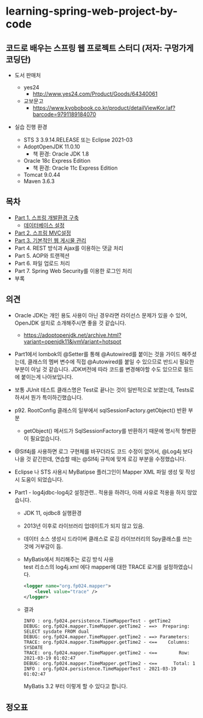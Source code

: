 # learning-spring-web-project-by-code

## 코드로 배우는 스프링 웹 프로젝트 스터디  (저자: 구멍가게코딩단)

* 도서 판매처

    * yes24
        * http://www.yes24.com/Product/Goods/64340061
    * 교보문고
        * https://www.kyobobook.co.kr/product/detailViewKor.laf?barcode=9791189184070

    

* 실습 진행 환경
  
    * STS 3 3.9.14.RELEASE 또는 Eclipse 2021-03
    * AdoptOpenJDK 11.0.10
        * 책 환경: Oracle JDK 1.8
    * Oracle 18c Express Edition
        * 책 환경: Oracle 11c Express Edition
    * Tomcat 9.0.44
    * Maven 3.6.3

## 목차

* [Part 1. 스프링 개발환경 구축](part01)
  * [데이터베이스 설정](part01/ex00/database)
* [Part 2. 스프링 MVC설정](part02)
* [Part 3. 기본적인 웹 게시물 관리](part03)
* Part 4. REST 방식과 Ajax를 이용하는 댓글 처리
* Part 5. AOP와 트랜젝션
* Part 6. 파일 업로드 처리
* Part 7. Spring Web Security를 이용한 로그인 처리
* 부록



## 의견

* Oracle JDK는 개인 용도 사용이 아닌 경우라면 라이선스 문제가 있을 수 있어, OpenJDK 설치로
소개해주시면 좋을 것 같습니다.
    * https://adoptopenjdk.net/archive.html?variant=openjdk11&jvmVariant=hotspot

* Part1에서 lombok의 @Setter를 통해 @Autowired를 붙이는 것을 가이드 해주셨는데,
  클래스의 멤버 변수에 직접 @Autowired를 붙일 수 있으므로 반드시 필요한 부분이 아닐 것 같습니다.
  JDK버전에 따라 코드를 변경해야할 수도 있으므로 필드에 붙이는게 나아보입니다.

* 보통 JUnit 테스트 클래스명은 Test로 끝나는 것이 일반적으로 보였는데, Tests로 하셔서 뭔가 특이하긴했습니다.

* p92. RootConfig 클래스의 일부에서 sqlSessionFactory.getObject() 반환 부분
    * getObject() 메서드가 SqlSessionFactory를 반환하기 때문에 명시적 형변환이 필요없습니다.

* @Slf4j를 사용하면 로그 구현체를 바꾸더라도 코드 수정이 없어서, @Log4j 보다 나을 것 같긴한데,
  연습할 때는 @Slf4j 규칙에 맞게 로깅 부분을 수정했습니다.

* Eclipse 나 STS 사용시  MyBatipse 플러그인이 Mapper XML 파일 생성 및 작성시 도움이 되었습니다.

* Part1 - log4jdbc-log4j2 설정관련..
  적용을 하려다, 아래 사유로 적용을 하지 않았습니다.
    * JDK 11, ojdbc8 실행환경
    * 2013년 이후로 라이브러리 업데이트가 되지 않고 있음.
    * 데이터 소스 생성시 드라이버 클래스로 로깅 라이브러리의 Spy클래스를 쓰는 것에 거부감이 듬.

    * MyBatis에서 처리해주는 로깅 방식 사용  
      test 리소스의 log4j.xml 에다 mapper에 대한 TRACE 로거를 설정하였습니다.
	    ```xml
		<logger name="org.fp024.mapper">
			<level value="trace" />
		</logger>
	    ```
    * 결과
	    ```
	    INFO : org.fp024.persistence.TimeMapperTest - getTime2
	    DEBUG: org.fp024.mapper.TimeMapper.getTime2 - ==>  Preparing: SELECT sysdate FROM dual
	    DEBUG: org.fp024.mapper.TimeMapper.getTime2 - ==> Parameters: 
	    TRACE: org.fp024.mapper.TimeMapper.getTime2 - <==    Columns: SYSDATE
	    TRACE: org.fp024.mapper.TimeMapper.getTime2 - <==        Row: 2021-03-19 01:02:47
	    DEBUG: org.fp024.mapper.TimeMapper.getTime2 - <==      Total: 1
	    INFO : org.fp024.persistence.TimeMapperTest - 2021-03-19 01:02:47
	    ```
      MyBatis 3.2 부터 이렇게 할 수 있다고 합니다.


## 정오표
